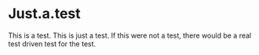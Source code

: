 # Just.a.test
This is a test. This is just a test. If this were not a test, there would be a real test driven test for the test.

